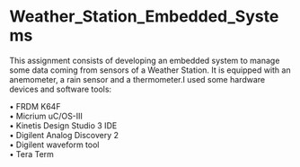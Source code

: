 # Weather_Station_Embedded_Systems

This assignment consists of developing an embedded system to manage some data
coming from sensors of a Weather Station. It is equipped with an anemometer, a rain
sensor and a thermometer.I used some hardware devices and software tools:
     
• FRDM K64F     
• Micrium uC/OS-III     
• Kinetis Design Studio 3 IDE     
• Digilent Analog Discovery 2     
• Digilent waveform tool    
• Tera Term     
